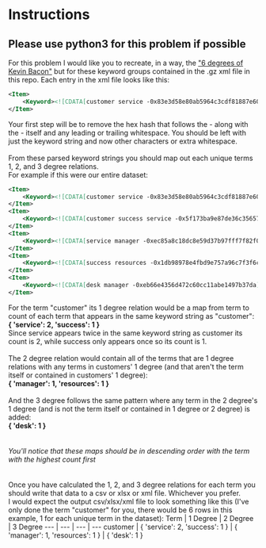# Instructions
## Please use python3 for this problem if possible
For this problem I would like you to recreate, in a way, the ["6 degrees of Kevin Bacon"](https://en.wikipedia.org/wiki/Six_Degrees_of_Kevin_Bacon) but for these keyword groups contained in the .gz xml file in this repo.
Each entry in the xml file looks like this:
```xml
<Item>
    <Keyword><![CDATA[customer service -0x83e3d58e80ab5964c3cdf81887e60390]]></Keyword>
</Item>
```
Your first step will be to remove the hex hash that follows the *-* along with the *-* itself and any leading or trailing whitespace. You should be left with just the keyword string and now other characters or extra whitespace.<br/><br/>
From these parsed keyword strings you should map out each unique terms 1, 2, and 3 degree relations.
<br/>For example if this were our entire dataset:<br/>
```xml
<Item>
    <Keyword><![CDATA[customer service -0x83e3d58e80ab5964c3cdf81887e60390]]></Keyword>
</Item>
<Item>
    <Keyword><![CDATA[customer success service -0x5f173ba9e87de36c3565787bc796e567]]></Keyword>
</Item>
<Item>
    <Keyword><![CDATA[service manager -0xec85a8c18dc8e59d37b97fff7f82f023]]></Keyword>
</Item>
<Item>
    <Keyword><![CDATA[success resources -0x1db98978e4fbd9e757a96c7f3f6c33d9]]></Keyword>
</Item>
<Item>
    <Keyword><![CDATA[desk manager -0xeb66e4356d472c60cc11abe1497b37da]]></Keyword>
</Item>
```
For the term "customer" its 1 degree relation would be a map from term to count of each term that appears in the same keyword string as "customer":<br/>
**{ 'service': 2, 'success': 1 }**<br/>
Since service appears twice in the same keyword string as customer its count is 2, while success only appears once so its count is 1.<br/><br/>
The 2 degree relation would contain all of the terms that are 1 degree relations with any terms in customers' 1 degree (and that aren't the term itself or contained in customers' 1 degree):<br/>
**{ 'manager': 1, 'resources': 1 }**<br/><br/>
And the 3 degree follows the same pattern where any term in the 2 degree's 1 degree (and is not the term itself or contained in 1 degree or 2 degree) is added:<br/>
**{ 'desk': 1 }**<br/><br/>
<br/>*You'll notice that these maps should be in descending order with the term with the highest count first*<br/>
<br/><br/>Once you have calculated the 1, 2, and 3 degree relations for each term you should write that data to a csv or xlsx or xml file. Whichever you prefer.<br/>
I would expect the output csv/xlsx/xml file to look something like this (I've only done the term "customer" for you, there would be 6 rows in this example, 1 for each unique term in the dataset):
Term | 1 Degree | 2 Degree | 3 Degree
--- | --- | --- | ---
customer | { 'service': 2, 'success': 1 } | { 'manager': 1, 'resources': 1 } | { 'desk': 1 }



